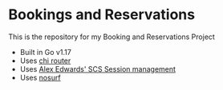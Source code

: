 # Bookings and Reservations

This is the repository for my Booking and Reservations Project
- Built in Go v1.17
- Uses [chi router](github.com/go-chi/chi/v5)
- Uses [Alex Edwards' SCS Session management](github.com/alexedwards/scs/v2)
- Uses [nosurf](github.com/justinas/nosurf)